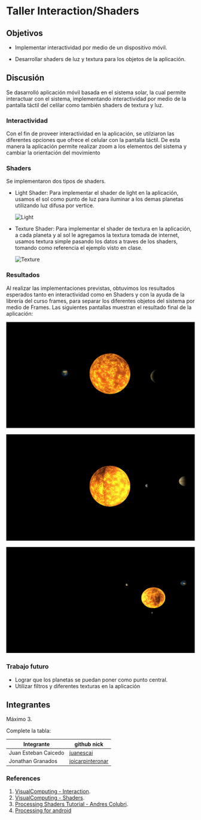 # Taller Interaction/Shaders

## Objetivos

* Implementar interactividad por medio de un dispositivo móvil.

* Desarrollar shaders de luz y textura para los objetos de la aplicación.

## Discusión

Se dasarrolló aplicación móvil basada en el sistema solar, la cual permite interactuar con el sistema, 
implementando interactividad por medio de la pantalla táctil del celilar como también shaders de textura y luz.

### Interactividad

 Con el fin de proveer interactividad en la aplicación, se utilziaron las diferentes opciones que ofrece el celular con la pantalla táctil. 
 De esta manera la aplicación permite realizar zoom a los elementos  del sistema y cambiar la orientación del movimiento

### Shaders

  Se implementaron dos tipos de shaders.
  
  * Light Shader: Para implementar el shader de light en la aplicación, usamos el sol como punto de luz para iluminar
  a los demas planetas utilizando luz difusa por vertice. 
  
      ![Light](http://visualcomputing.github.io/Shaders/fig/vertlight.png)
 
 * Texture Shader: Para implementar el shader de textura en la aplicación, a cada planeta y al sol le agregamos la textura
 tomada de internet, usamos textura simple pasando los datos a traves de los shaders, tomando como referencia el ejemplo 
 visto en clase.
 
      ![Texture](http://visualcomputing.github.io/Shaders/fig/chowmein.png)
 
### Resultados

Al realizar las implementaciones previstas, obtuvimos los resultados esperados tanto en interactividad como en Shaders y con la
ayuda de la librería del curso frames, para separar los diferentes objetos del sistema por medio de Frames. Las siguientes
pantallas muestran el resultado final de la aplicación:

![App1](https://github.com/juanescai/VisualComputing/blob/master/Interaction%20-%20Shaders/Img1.png)

![App2](https://github.com/juanescai/VisualComputing/blob/master/Interaction%20-%20Shaders/Img2.png)

![App3](https://github.com/juanescai/VisualComputing/blob/master/Interaction%20-%20Shaders/Img3.png)
    
### Trabajo futuro
 * Lograr que los planetas se puedan poner como punto central.
 * Utilizar filtros y diferentes texturas en la aplicación 
 
## Integrantes

Máximo 3.

Complete la tabla:

| Integrante | github nick |
|------------|-------------|
| Juan Esteban Caicedo | [juanescai](https://github.com/juanescai) |
| Jonathan Granados | [joicarpinteronar](https://github.com/joicarpinteronar) |

### References

1. [VisualComputing - Interaction](http://visualcomputing.github.io/Interaction).
1. [VisualComputing - Shaders](http://visualcomputing.github.io/Shaders).
2. [Processing Shaders Tutorial - Andres Colubri](https://processing.org/tutorials/pshader/).
3. [Processing for android](http://android.processing.org/)
